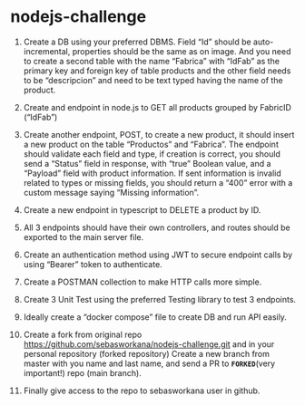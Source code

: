 # nodejs-challenge


1. Create a DB using your preferred DBMS. Field “Id” should be auto-incremental, properties should be the same as on image. And you need to create a second table with the name “Fabrica” with “IdFab” as the primary key and foreign key of table products and the other field needs to be “descripcion” and need to be text typed having the name of the product.
2. Create and endpoint in node.js to GET all products grouped by FabricID (“IdFab”)
3. Create another endpoint, POST, to create a new product, it should insert a new
product on the table “Productos” and “Fabrica”. The endpoint should validate each field and type, if creation is correct, you should send a “Status” field in response, with “true” Boolean value, and a “Payload” field with product information. If sent information is invalid related to types or missing fields, you should return a “400” error with a custom message saying “Missing information”.
4. Create a new endpoint in typescript to DELETE a product by ID.
5. All 3 endpoints should have their own controllers, and routes should be exported to
the main server file.
6. Create an authentication method using JWT to secure endpoint calls by using
“Bearer” token to authenticate.
7. Create a POSTMAN collection to make HTTP calls more simple.
8. Create 3 Unit Test using the preferred Testing library to test 3 endpoints.
9. Ideally create a “docker compose” file to create DB and run API easily.
10. Create a fork from original repo
https://github.com/sebasworkana/nodejs-challenge.git and in your personal repository (forked repository) Create a new branch from master with you name and last name, and send a PR to **`FORKED`**(very important!) repo (main branch).
 
11. Finally give access to the repo to sebasworkana user in github.
